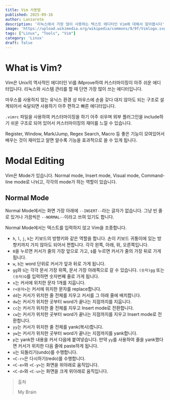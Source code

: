 ```yaml
---
title: Vim 사용법
published: 2025-09-16
author: Lanzarote
description: '리눅스에서 가장 많이 사용하는 텍스트 에디터인 Vim에 대해서 알아봅시다'
image: 'https://upload.wikimedia.org/wikipedia/commons/9/9f/Vimlogo.svg'
tags: ["Linux", "Tools", "Vim"]
category: 'Linux'
draft: false
---
```


# What is Vim?
Vim은 Unix의 역사적인 에디터인 Vi를 iMprove하여 커스터마이징이 아주 쉬운 에디터입니다. 
리눅스와 시스템 관리를 할 때 단연 가장 많이 쓰는 에디터입니다. 

마우스를 사용하지 않는 유닉스 환경 상 마우스에 손을 갖다 대지 않아도 되는 구조로 설계되어서 숙달되면 사용하기 아주 편하고 빠른 에디터입니다. 

`.vimrc` 파일을 사용하여 커스터마이징을 하기 아주 쉬우며 외부 플러그인을 include하기 쉬운 구조로 되어 있어서 커스터마이징의 재미를 느낄 수 있습니다. 

Register, Window, Mark/Jump, Regex Search, Macro 등 좋은 기능이 모여있어서 배우는 것이 재미있고 알면 알수록 기능을 효과적으로 쓸 수 있게 됩니다. 

# Modal Editing
Vim은 Mode가 있습니다. Normal mode, Insert mode, Visual mode, Command-line mode로 나뉘고, 각각의 mode가 하는 역할이 있습니다. 

## Normal Mode
Normal Mode에서는 화면 가장 아래에 `--INSERT--`라는 글자가 없습니다. 그냥 빈 줄로 있거나 가끔씩은 `--NORMAL--`이라고 쓰여 있기도 합니다. 

Normal Mode에서는 텍스트를 입력하지 않고 Vim을 조종합니다. 

- `h`, `l`, `j`, `k`는 키보드의 방향키와 같은 역할을 합니다. 손이 키보드 귀퉁이에 있는 방향키까지 가지 않아도 되어서 편합니다. 각각 왼쪽, 아래, 위, 오른쪽입니다. 
- `0`을 누르면 커서가 줄의 가장 앞으로 가고, `$`를 누르면 커서가 줄의 가장 뒤로 가게 됩니다. 
- `w`, `b`는 word 단위로 커서가 앞과 뒤로 가게 됩니다. 
- `gg`와 `G`는 각각 문서 가장 위쪽, 문서 가장 아래쪽으로 갈 수 있습니다. `(숫자)gg` 또는 `(숫자)G`를 입력하면 숫자번째 줄로 가게 됩니다. 
- `x`는 커서에 위치한 문자 1개를 지웁니다. 
- `r<문자>`는 커서에 위치한 문자를 replace합니다. 
- `dd`는 커서가 위치한 줄 전체를 지우고 커서를 그 아래 줄에 배치합니다.
- `dw`는 커서가 위치한 곳부터 word가 끝나는 지점까지를 지웁니다.
- `cc`는 커서가 위치한 줄 전체를 지우고 Insert mode로 전환합니다.
- `cw`는 커서가 위치한 곳부터 word가 끝나는 지점까지를 지우고 Insert mode로 전환합니다.
- `yy`는 커서가 위치한 줄 전체를 yank(복사)합니다.
- `yw`는 커서가 위치한 곳부터 word가 끝나는 지점까지를 yank합니다. 
- `p`는 yank한 내용을 커서 다음에 붙여넣습니다. 만약 `yy`를 사용하여 줄을 yank했다면 커서가 위치한 다음 줄에 paste하게 됩니다. 
- `u`는 되돌리기(undo)를 수행합니다. 
- `<C-r>`은 다시하기(redo)를 수행합니다. 
- `<C-e>`와 `<C-y>`는 화면을 위아래로 움직입니다.
- `<C-d>`와 `<C-u>`는 화면을 크게 위아래로 움직입니다.

> 출처
>
> My Brain

